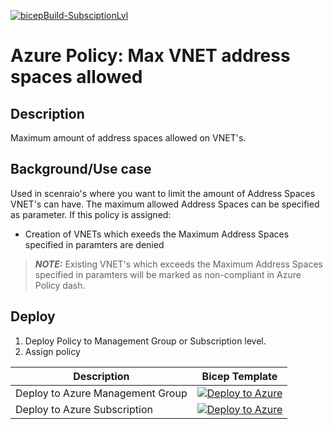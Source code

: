 [![bicepBuild-SubsciptionLvl](https://github.com/PieterbasNagengast/AzurePolicy-VNETMaxAddressSpaces/actions/workflows/bicepBuild-SubsciptionLvl.yml/badge.svg)](https://github.com/PieterbasNagengast/AzurePolicy-VNETMaxAddressSpaces/actions/workflows/bicepBuild-SubsciptionLvl.yml)

# Azure Policy: Max VNET address spaces allowed

## Description

Maximum amount of address spaces allowed on VNET's.

## Background/Use case

Used in scenraio's where you want to limit the amount of Address Spaces VNET's can have.
The maximum allowed Address Spaces can be specified as parameter.
If this policy is assigned:

- Creation of VNETs which exeeds the Maximum Address Spaces specified in paramters are denied

> **_NOTE:_** Existing VNET's which exceeds the Maximum Address Spaces specified in paramters will be marked as non-compliant in Azure Policy dash.

## Deploy

1. Deploy Policy to Management Group or Subscription level.
2. Assign policy

| Description | Bicep Template |
|---|---|
| Deploy to Azure Management Group| [![Deploy to Azure](https://aka.ms/deploytoazurebutton)](https://portal.azure.com/#create/Microsoft.Template/uri/https%3A%2F%2Fraw.githubusercontent.com%2FPieterbasNagengast%2FAzurePolicy-DenyEqualSubnetSizeAndAddressSpace%2Fmain%2FSubnetNotEqualToAddressSpace-MgmtGrp.json)|
| Deploy to Azure Subscription | [![Deploy to Azure](https://aka.ms/deploytoazurebutton)](https://portal.azure.com/#create/Microsoft.Template/uri/https%3A%2F%2Fraw.githubusercontent.com%2FPieterbasNagengast%2FAzurePolicy-DenyEqualSubnetSizeAndAddressSpace%2Fmain%2FSubnetNotEqualToAddressSpace-Sub.json)|

